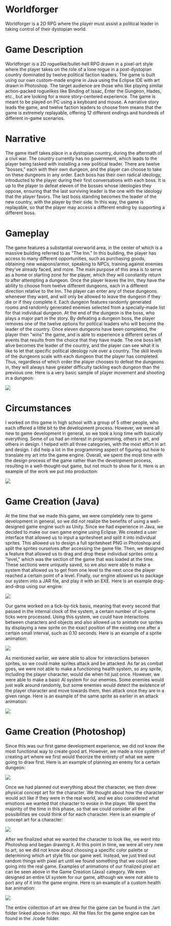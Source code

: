 # Worldforger
Worldforger is a 2D RPG where the player must assist a political leader in taking control of their dystopian world.

# Game Description
Worldforger is a 2D roguelike/bullet-hell RPG drawn in a pixel-art style where the player takes on the role of a lone rogue in a post-dystopian country dominated by twelve political faction leaders. The game is built using our own custom-made engine in Java using the Eclipse IDE with art drawn in Photoshop. The target audience are those who like playing similar action-packed roguelikes like Binding of Isaac, Enter the Gungeon, Hades, etc., but are looking for a more story-centered experience. The game is meant to be played on PC using a keyboard and mouse. A narrative story leads the game, and twelve faction leaders to choose from means that the game is extremely replayable, offering 12 different endings and hundreds of different in-game scenarios.

# Narrative
The game itself takes place in a dystopian country, during the aftermath of a civil war. The country currently has no government, which leads to the player being tasked with installing a new political leader. There are twelve "bosses," each with their own dungeon, and the player can choose to take on these dungeons in any order. Each boss has their own radical ideology, introducted to the player during their first conversations with each boss. It is up to the player to defeat eleven of the bosses whose ideologies they oppose, ensuring that the last surviving leader is the one with the ideology that the player favors. The last boss standing becomes the leader of the new country, with the player by their side. In this way, the game is replayable, so that the player may access a different ending by supporting a different boss.

# Gameplay

The game features a substantial overworld area, in the center of which is a massive building referred to as "The Inn." In this building, the player has access to many different opportunities, such as purchasing goods, obtaining new weapons/armor, speaking to NPCs, training against enemies they've already faced, and more. The main purpose of this area is to serve as a home or starting zone for the player, which they will constantly return to after attempting a dungeon. Once the player leaves the Inn, they have the ability to choose from twelve different dungeons, each in a different direction relative to the Inn. The player can enter any of these dungeons whenever they want, and will only be allowed to leave the dungeon if they die or if they complete it. Each dungeon features randomly generated rooms and randomly generated enemies selected from a specially-made list for that individual dungeon. At the end of the dungeon is the boss, who plays a major part in the story. By defeating a dungeon boss, the player removes one of the twelve options for political leaders who will become the leader of the country. Once eleven dungeons have been completed, the player then "wins" the game, and is able to experience a different series of events that results from the choice that they have made. The one boss left alive becomes the leader of the country, and the player can see what it is like to let that specific political ideology rule over a country. The skill levels of the dungeons scale with each dungeon that the player has completed. Thus, regardless of which order the player chooses to defeat the dungeons in, they will always have greater difficulty tackling each dungeon than the previous one. Here is a very basic sample of player movement and shooting in a dungeon:

<img src="./images/dungeon_demo.gif">

# Circumstances

I worked on this game in high school with a group of 5 other people, who each offered a little bit to the development process. However, we were all new to game development in general, so we took a long time with basically everything. Some of us had an interest in programming, others in art, and others in design. I helped with all three categories, with the most effort in art and design. I did help a lot in the programming aspect of figuring out how to translate my art into the game engine. Overall, we spent the most time with the design process of the game rather than the development process, resulting in a well-thought-out game, but not much to show for it. Here is an example of the work we put into production:

<img src="./images/whiteboard_drawing.jpg">

# Game Creation (Java)

At the time that we made this game, we were completely new to game development in general, so we did not realize the benefits of using a well-designed game engine such as Unity. Since we had experience in Java, we decided to make our own game engine using Eclipse. We created a user interface that allowed us to input a spritesheet and split it into individual sprites. This allowed us to design a full spritesheet PNG in Photoshop and split the sprites ourselves after accessing the game file. Then, we designed a feature that allowed us to drag and drop these individual sprites onto a "level," which was the section of the game that was loaded at the time. These sections were uniquely saved, so we also were able to make a system that allowed us to get from one level to the next once the player reached a certain point of a level. Finally, our engine allowed us to package our system into a JAR file, and play it with an EXE. Here is an example drag-and-drop using our engine:

<img src="./images/engine_demo.gif">

Our game worked on a tick-by-tick basis, meaning that every second that passed in the internal clock of the system, a certain number of in-game ticks were processed. Using this system, we could have interactions between characters and objects and also allowed us to animate our sprites by displaying a new sprite on the exact position of the existing one after a certain small interval, such as 0.10 seconds. Here is an example of a sprite animation:

<img src="./images/proletariat_demo_walk.gif">

As mentioned earlier, we were able to allow for interactions between sprites, so we could make sprites attack and be attacked. As far as combat goes, we were not able to make a functioning health system, so any sprite, including the player character, would die when hit just once. However, we were able to make a basic AI system for our enemies. Some enemies would just walk around randomly, but some enemies would detect the existence of the player character and move towards them, then attack once they are in a given range. Here is an example of the same sprite as earlier in an attack animation:

<img src="./images/proletariat_demo_attack.gif">

# Game Creation (Photoshop)

Since this was our first game development experience, we did not know the most functional way to create good art. However, we made a nice system of creating art where we first would theorize the entirety of what we were going to draw first. Here is an example of planning an enemy for a certain dungeon:

<img src="./images/enemy_sample.png">

Once we had planned out everything about the character, we then drew physical concept art for the character. We thought about how the character would act like if they were in the real world, and we also considered what emotions we wanted that character to evoke in the player. We spent the majority of the time in this phase, so that we could consider all the possibilities we could think of for each character. Here is an example of concept art for a character:

<img src="./images/concept_art_example.png">

After we finalized what we wanted the character to look like, we went into Photoshop and began drawing it. At this point in time, we were all very new to art, so we did not know about choosing a specific color palette or determining which art style fits our game well. Instead, we just tried out random things with pixel art until we found something that we could see going into the real game. Examples of animations of our finalized pixel art can be seen above in the Game Creation (Java) category. We even designed an entire UI system for our game, although we were not able to port any of it into the game engine. Here is an example of a custom health bar animation:

<img src="./images/health_bar.gif">

The entire collection of art we drew for the game can be found in the ./art folder linked above in this repo. All the files for the game engine can be found in the ./code folder.
